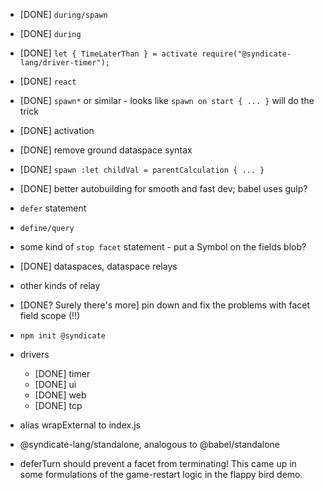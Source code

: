  - [DONE] `during/spawn`
 - [DONE] `during`
 - [DONE] `let { TimeLaterThan } = activate require("@syndicate-lang/driver-timer");`
 - [DONE] `react`
 - [DONE] `spawn*` or similar - looks like `spawn on start { ... }` will do the trick
 - [DONE] activation
 - [DONE] remove ground dataspace syntax
 - [DONE] `spawn :let childVal = parentCalculation { ... }`
 - [DONE] better autobuilding for smooth and fast dev; babel uses gulp?

 - `defer` statement
 - `define/query`
 - some kind of `stop facet` statement - put a Symbol on the fields blob?

 - [DONE] dataspaces, dataspace relays
 - other kinds of relay

 - [DONE? Surely there's more] pin down and fix the problems with facet field scope (!!)

 - `npm init @syndicate`

 - drivers
    - [DONE] timer
    - [DONE] ui
    - [DONE] web
    - [DONE] tcp

 - alias wrapExternal to index.js

 - @syndicate-lang/standalone, analogous to @babel/standalone

 - deferTurn should prevent a facet from terminating! This came up in
   some formulations of the game-restart logic in the flappy bird
   demo.
